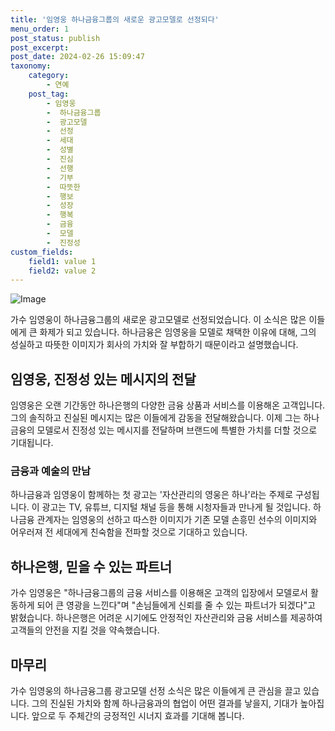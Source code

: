 ```yaml
---
title: '임영웅 하나금융그룹의 새로운 광고모델로 선정되다'
menu_order: 1
post_status: publish
post_excerpt: 
post_date: 2024-02-26 15:09:47
taxonomy:
    category:
        - 연예
    post_tag:
        - 임영웅
        -  하나금융그룹
        -  광고모델
        -  선정
        -  세대
        -  성별
        -  진심
        -  선행
        -  기부
        -  따뜻한
        -  행보
        -  성장
        -  행복
        -  금융
        -  모델
        -  진정성
custom_fields:
    field1: value 1
    field2: value 2
---
```


![Image](https://mimgnews.pstatic.net/image/009/2024/02/25/0005263304_001_20240225154701002.jpg?type=w540)

가수 임영웅이 하나금융그룹의 새로운 광고모델로 선정되었습니다. 이 소식은 많은 이들에게 큰 화제가 되고 있습니다. 하나금융은 임영웅을 모델로 채택한 이유에 대해, 그의 성실하고 따뜻한 이미지가 회사의 가치와 잘 부합하기 때문이라고 설명했습니다. 
## 임영웅, 진정성 있는 메시지의 전달
임영웅은 오랜 기간동안 하나은행의 다양한 금융 상품과 서비스를 이용해온 고객입니다. 그의 솔직하고 진실된 메시지는 많은 이들에게 감동을 전달해왔습니다. 이제 그는 하나금융의 모델로서 진정성 있는 메시지를 전달하며 브랜드에 특별한 가치를 더할 것으로 기대됩니다.
### 금융과 예술의 만남
하나금융과 임영웅이 함께하는 첫 광고는 '자산관리의 영웅은 하나'라는 주제로 구성됩니다. 이 광고는 TV, 유튜브, 디지털 채널 등을 통해 시청자들과 만나게 될 것입니다. 
하나금융 관계자는 임영웅의 선하고 따스한 이미지가 기존 모델 손흥민 선수의 이미지와 어우러져 전 세대에게 친숙함을 전파할 것으로 기대하고 있습니다. 
## 하나은행, 믿을 수 있는 파트너
가수 임영웅은 "하나금융그룹의 금융 서비스를 이용해온 고객의 입장에서 모델로서 활동하게 되어 큰 영광을 느낀다"며 "손님들에게 신뢰를 줄 수 있는 파트너가 되겠다"고 밝혔습니다. 하나은행은 어려운 시기에도 안정적인 자산관리와 금융 서비스를 제공하여 고객들의 안전을 지킬 것을 약속했습니다.
## 마무리
가수 임영웅의 하나금융그룹 광고모델 선정 소식은 많은 이들에게 큰 관심을 끌고 있습니다. 그의 진실된 가치와 함께 하나금융과의 협업이 어떤 결과를 낳을지, 기대가 높아집니다. 앞으로 두 주체간의 긍정적인 시너지 효과를 기대해 봅니다.
